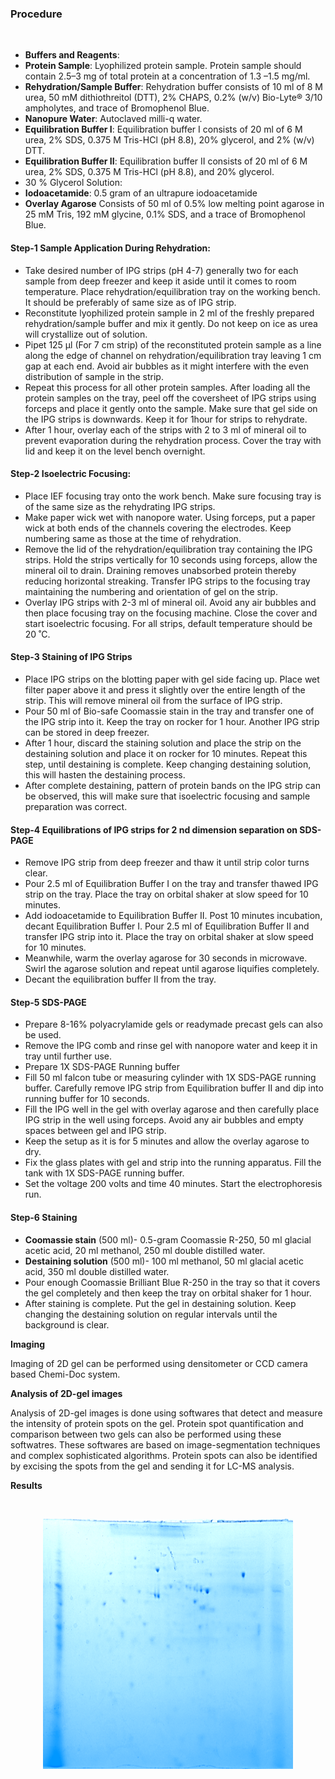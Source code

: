 ### Procedure

<br>

* <b>Buffers and Reagents</b>: <br>
* <b>Protein Sample</b>: Lyophilized protein sample. Protein sample should contain 2.5–3 mg of total protein at a concentration of 1.3 –1.5 mg/ml. <br>
* <b>Rehydration/Sample Buffer</b>: Rehydration buffer consists of 10 ml of 8 M urea, 50 mM dithiothreitol (DTT), 2% CHAPS, 0.2% (w/v) Bio-Lyte® 3/10 ampholytes, and trace of Bromophenol Blue. <br>
* <b>Nanopure Water</b>: Autoclaved milli-q water. <br>
* <b>Equilibration Buffer I</b>: Equilibration buffer I consists of 20 ml of 6 M urea, 2% SDS, 0.375 M Tris-HCl (pH 8.8), 20% glycerol, and 2% (w/v) DTT. <br>
* <b>Equilibration Buffer II</b>: Equilibration buffer II consists of 20 ml of 6 M urea, 2% SDS, 0.375 M Tris-HCl (pH 8.8), and 20% glycerol. <br>
* 30 % Glycerol Solution: <br>
* <b>Iodoacetamide</b>: 0.5 gram of an ultrapure iodoacetamide <br>
* <b>Overlay Agarose</b> Consists of 50 ml of 0.5% low melting point agarose in 25 mM Tris, 192 mM glycine, 0.1% SDS, and a trace of Bromophenol Blue. <br>

#### Step-1 Sample Application During Rehydration:

* Take desired number of IPG strips (pH 4-7) generally two for each sample from deep freezer and keep it aside until it comes to room temperature. Place rehydration/equilibration tray on the working bench. It should be preferably of same size as of IPG strip.
* Reconstitute lyophilized protein sample in 2 ml of the freshly prepared rehydration/sample buffer and mix it gently. Do not keep on ice as urea will crystallize out of solution.
* Pipet 125 µl (For 7 cm strip) of the reconstituted protein sample as a line along the edge of channel on rehydration/equilibration tray leaving 1 cm gap at each end. Avoid air bubbles as it might interfere with the even distribution of sample in the strip.
* Repeat this process for all other protein samples. After loading all the protein samples on the tray, peel off the coversheet of IPG strips using forceps and place it gently onto the sample. Make sure that gel side on the IPG strips is downwards. Keep it for 1hour for strips to rehydrate.
* After 1 hour, overlay each of the strips with 2 to 3 ml of mineral oil to prevent evaporation during the rehydration process. Cover the tray with lid and keep it on the level bench overnight.

#### Step-2 Isoelectric Focusing:

* Place IEF focusing tray onto the work bench. Make sure focusing tray is of the same size as the rehydrating IPG strips.
* Make paper wick wet with nanopore water. Using forceps, put a paper wick at both ends of the channels covering the electrodes. Keep numbering same as those at the time of rehydration.
* Remove the lid of the rehydration/equilibration tray containing the IPG strips. Hold the strips vertically for 10 seconds using forceps, allow the mineral oil to drain. Draining removes unabsorbed protein thereby reducing horizontal streaking. Transfer IPG strips to the focusing tray maintaining the numbering and orientation of gel on the strip.
* Overlay IPG strips with 2-3 ml of mineral oil. Avoid any air bubbles and then place focusing tray on the focusing machine. Close the cover and start isoelectric focusing. For all strips, default temperature should be 20 ˚C.

#### Step-3 Staining of IPG Strips

* Place IPG strips on the blotting paper with gel side facing up. Place wet filter paper above it and press it slightly over the entire length of the strip. This will remove mineral oil from the surface of IPG strip.
* Pour 50 ml of Bio-safe Coomassie stain in the tray and transfer one of the IPG strip into it. Keep the tray on rocker for 1 hour. Another IPG strip can be stored in deep freezer.
* After 1 hour, discard the staining solution and place the strip on the destaining solution and place it on rocker for 10 minutes. Repeat this step, until destaining is complete. Keep changing destaining solution, this will hasten the destaining process.
* After complete destaining, pattern of protein bands on the IPG strip can be observed, this will make sure that isoelectric focusing and sample preparation was correct.

#### Step-4 Equilibrations of IPG strips for 2 nd dimension separation on SDS-PAGE

* Remove IPG strip from deep freezer and thaw it until strip color turns clear.
* Pour 2.5 ml of Equilibration Buffer I on the tray and transfer thawed IPG strip on the tray. Place the tray on orbital shaker at slow speed for 10 minutes.
* Add iodoacetamide to Equilibration Buffer II. Post 10 minutes incubation, decant Equilibration Buffer I. Pour 2.5 ml of Equilibration Buffer II and transfer IPG strip into it. Place the tray on orbital shaker at slow speed for 10 minutes.
* Meanwhile, warm the overlay agarose for 30 seconds in microwave. Swirl the agarose solution and repeat until agarose liquifies completely.
* Decant the equilibration buffer II from the tray.

#### Step-5 SDS-PAGE

* Prepare 8-16% polyacrylamide gels or readymade precast gels can also be used.
* Remove the IPG comb and rinse gel with nanopore water and keep it in tray until further use.
* Prepare 1X SDS-PAGE Running buffer
* Fill 50 ml falcon tube or measuring cylinder with 1X SDS-PAGE running buffer. Carefully remove IPG strip from Equilibration buffer II and dip into running buffer for 10 seconds.
* Fill the IPG well in the gel with overlay agarose and then carefully place IPG strip in the well using forceps. Avoid any air bubbles and empty spaces between gel and IPG strip.
* Keep the setup as it is for 5 minutes and allow the overlay agarose to dry.
* Fix the glass plates with gel and strip into the running apparatus. Fill the tank with 1X SDS-PAGE running buffer.
* Set the voltage 200 volts and time 40 minutes. Start the electrophoresis run.

#### Step-6 Staining

* <b>Coomassie stain</b> (500 ml)- 0.5-gram Coomassie R-250, 50 ml glacial acetic acid, 20 ml methanol, 250 ml double distilled water.
* <b>Destaining solution</b> (500 ml)- 100 ml methanol, 50 ml glacial acetic acid, 350 ml double distilled water.
* Pour enough Coomassie Brilliant Blue R-250 in the tray so that it covers the gel completely and then keep the tray on orbital shaker for 1 hour.
* After staining is complete. Put the gel in destaining solution. Keep changing the destaining solution on regular intervals until the background is clear.

<b>Imaging</b><br>

Imaging of 2D gel can be performed using densitometer or CCD camera based Chemi-Doc system.

<b>Analysis of 2D-gel images</b><br>

Analysis of 2D-gel images is done using softwares that detect and measure the intensity of protein spots on the gel. Protein spot quantification and comparison between two gels can also be performed using these softwatres. These softwares are based on image-segmentation techniques and complex sophisticated algorithms. Protein spots can also be identified by excising the spots from the gel and sending it for LC-MS analysis.

<b>Results</b><br>

<br><div style="text-align: center;"><img src="images/img1.png" width="400px" height="400"></div>